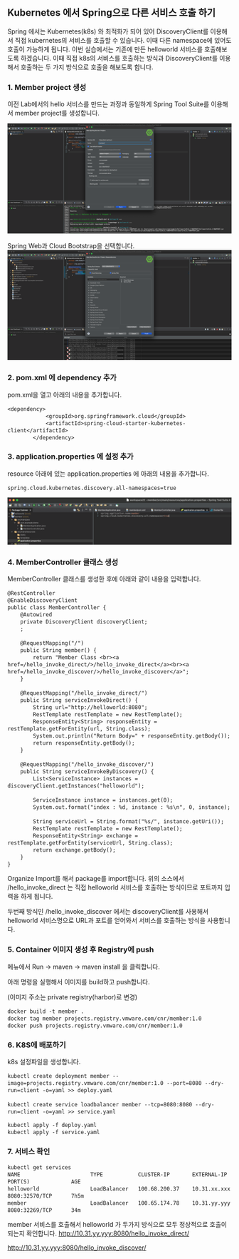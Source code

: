 ## Kubernetes 에서 Spring으로 다른 서비스 호출 하기
Spring 에서는 Kubernetes(k8s) 와 최적화가 되어 있어 DiscoveryClient를 이용해서 직접 kubernetes의 서비스를 호출할 수 있습니다. 이때 다른 namespace에 있어도 호출이 가능하게 됩니다.
이번 실습에서는 기존에 만든 helloworld 서비스를 호출해보도록 하겠습니다.
이때 직접 k8s의 서비스를 호출하는 방식과 DiscoveryClient를 이용해서 호출하는 두 가지 방식으로 호출을 해보도록 합니다.

### 1. Member project 생성
이전 Lab에서의 hello 서비스를 만드는 과정과 동일하게 Spring Tool Suite를 이용해서 member project를 생성합니다.

![](images/spring2_1.png)

Spring Web과 Cloud Bootstrap을 선택합니다.
![](images/spring2_2.png)

### 2. pom.xml 에 dependency 추가
pom.xml을 열고 아래의 내용을 추가합니다.
```
<dependency>
			<groupId>org.springframework.cloud</groupId>
			<artifactId>spring-cloud-starter-kubernetes-client</artifactId>
		</dependency>
```
### 3. application.properties 에 설정 추가
resource 아래에 있는 application.properties 에 아래의 내용을 추가합니다.
```
spring.cloud.kubernetes.discovery.all-namespaces=true
```

![](images/spring2_3.png)

### 4. MemberController 클래스 생성
MemberController 클래스를 생성한 후에 아래와 같이 내용을 입력합니다.
```
@RestController
@EnableDiscoveryClient
public class MemberController {
	@Autowired
	private DiscoveryClient discoveryClient;
	;
	
	@RequestMapping("/")
	public String member() {
		return "Member Class <br><a href=/hello_invoke_direct/>/hello_invoke_direct</a><br><a href=/hello_invoke_discover/>/hello_invoke_discover</a>";
	}
	
	@RequestMapping("/hello_invoke_direct/")
	public String serviceInvokeDirect() {
		String url="http://helloworld:8080";
		RestTemplate restTemplate = new RestTemplate();
		ResponseEntity<String> responseEntity = restTemplate.getForEntity(url, String.class);
		System.out.println("Return Body=" + responseEntity.getBody());
		return responseEntity.getBody(); 
	}
	
	@RequestMapping("/hello_invoke_discover/")
	public String serviceInvokeByDiscovery() {
		List<ServiceInstance> instances = discoveryClient.getInstances("helloworld");
	
	    ServiceInstance instance = instances.get(0);
	    System.out.format("index : %d, instance : %s\n", 0, instance);
	
	    String serviceUrl = String.format("%s/", instance.getUri());
	    RestTemplate restTemplate = new RestTemplate();
	    ResponseEntity<String> exchange = restTemplate.getForEntity(serviceUrl, String.class);
	    return exchange.getBody();
	}
}
```

Organize Import를 해서 package를 import합니다.
위의 소스에서 /hello_invoke_direct 는 직접 helloworld 서비스를 호출하는 방식이므로 포트까지 입력을 하게 됩니다.

두번째 방식인 /hello_invoke_discover 에서는 discoveryClient를 사용해서 helloworld 서비스명으로 URL과 포트를 얻어와서 서비스를 호출하는 방식을 사용합니다.


### 5. Container 이미지 생성 후 Registry에 push
메뉴에서 Run -> maven -> maven install 을 클릭합니다.

아래 명령을 실행해서 이미지를 build하고 push합니다.

(이미지 주소는 private registry(harbor)로 변경)

```
docker build -t member .
docker tag member projects.registry.vmware.com/cnr/member:1.0
docker push projects.registry.vmware.com/cnr/member:1.0
```

### 6. K8S에 배포하기
k8s 설정파일을 생성합니다. 
```
kubectl create deployment member --image=projects.registry.vmware.com/cnr/member:1.0 --port=8080 --dry-run=client -o=yaml >> deploy.yaml

kubectl create service loadbalancer member --tcp=8080:8080 --dry-run=client -o=yaml >> service.yaml
```

```
kubectl apply -f deploy.yaml
kubectl apply -f service.yaml
```

### 7. 서비스 확인
```
kubectl get services
NAME                      TYPE           CLUSTER-IP       EXTERNAL-IP    PORT(S)             AGE
helloworld                LoadBalancer   100.68.200.37    10.31.xx.xxx   8080:32570/TCP      7h5m
member                    LoadBalancer   100.65.174.78    10.31.yy.yyy   8080:32269/TCP      34m
```

member 서비스를 호출해서 helloworld 가 두가지 방식으로 모두 정상적으로 호출이 되는지 확인합니다.
http://10.31.yy.yyy:8080/hello_invoke_direct/

http://10.31.yy.yyy:8080/hello_invoke_discover/